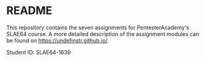 # README

This repository contains the seven assignments for PentesterAcademy's SLAE64 course. A more detailed description of the assignment modules can be found on https://undefinstr.github.io/.

Student ID: SLAE64-1639
